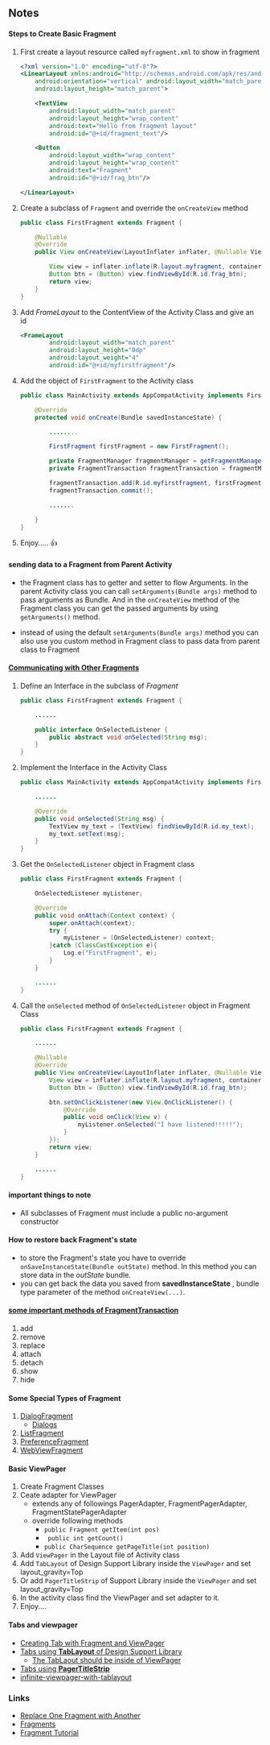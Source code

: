 ## Notes

#### Steps to Create Basic Fragment

1. First create a layout resource called ```myfragment.xml``` to show in fragment
    ```xml
    <?xml version="1.0" encoding="utf-8"?>
    <LinearLayout xmlns:android="http://schemas.android.com/apk/res/android"
        android:orientation="vertical" android:layout_width="match_parent"
        android:layout_height="match_parent">

        <TextView
            android:layout_width="match_parent"
            android:layout_height="wrap_content"
            android:text="Hello from fragment layout"
            android:id="@+id/fragment_text"/>

        <Button
            android:layout_width="wrap_content"
            android:layout_height="wrap_content"
            android:text="Fragment"
            android:id="@+id/frag_btn"/>

    </LinearLayout>
    ```

1. Create a subclass of ```Fragment``` and override the ```onCreateView``` method

    ```java
    public class FirstFragment extends Fragment {

        @Nullable
        @Override
        public View onCreateView(LayoutInflater inflater, @Nullable ViewGroup container, Bundle savedInstanceState) {

            View view = inflater.inflate(R.layout.myfragment, container, false);
            Button btn = (Button) view.findViewById(R.id.frag_btn);
            return view;
        }
    }
    ```

1. Add *FrameLayout* to the ContentView of the Activity Class and give an id
    ```xml
    <FrameLayout
            android:layout_width="match_parent"
            android:layout_height="0dp"
            android:layout_weight="4"
            android:id="@+id/myfirstfragment"/>
    ```

1. Add the object of ```FirstFragment``` to the Activity class

    ```java
    public class MainActivity extends AppCompatActivity implements FirstFragment.OnSelectedListener {

        @Override
        protected void onCreate(Bundle savedInstanceState) {

            ........

            FirstFragment firstFragment = new FirstFragment();

            private FragmentManager fragmentManager = getFragmentManager();
            private FragmentTransaction fragmentTransaction = fragmentManager.beginTransaction();

            fragmentTransaction.add(R.id.myfirstfragment, firstFragment);
            fragmentTransaction.commit();

            .......

        }
    }
    ```

1. Enjoy..... :thumbsup:

#### sending data to a Fragment from Parent Activity
* the Fragment class has to getter and setter to flow Arguments.
In the parent Activity class you can call ```setArguments(Bundle args)``` method to pass arguments as Bundle. And in the ```onCreateView``` method of the Fragment class you can get the passed arguments by using ```getArguments()``` method.

* instead of using the default ```setArguments(Bundle args)``` method you can also use you custom method in Fragment class to pass data from parent class to Fragment


#### [Communicating with Other Fragments](https://developer.android.com/training/basics/fragments/communicating.html)

1. Define an Interface in the subclass of *Fragment*
    ```java
    public class FirstFragment extends Fragment {

        ......

        public interface OnSelectedListener {
            public abstract void onSelected(String msg);
        }
    }
    ```

1. Implement the Interface in the Activity Class
    ```java
    public class MainActivity extends AppCompatActivity implements FirstFragment.OnSelectedListener {

        ......

        @Override
        public void onSelected(String msg) {
            TextView my_text = (TextView) findViewById(R.id.my_text);
            my_text.setText(msg);
        }
    }
    ```

1. Get the ```OnSelectedListener``` object in Fragment class
    ```java
    public class FirstFragment extends Fragment {

        OnSelectedListener myListener;

        @Override
        public void onAttach(Context context) {
            super.onAttach(context);
            try {
                myListener = (OnSelectedListener) context;
            }catch (ClassCastException e){
                Log.e("FirstFragment", e);
            }
        }

        ......
    }
    ```

1. Call the ```onSelected``` method of ```OnSelectedListener``` object in Fragment Class

    ```java
    public class FirstFragment extends Fragment {

        ......

        @Nullable
        @Override
        public View onCreateView(LayoutInflater inflater, @Nullable ViewGroup container, Bundle savedInstanceState) {
            View view = inflater.inflate(R.layout.myfragment, container, false);
            Button btn = (Button) view.findViewById(R.id.frag_btn);

            btn.setOnClickListener(new View.OnClickListener() {
                @Override
                public void onClick(View v) {
                    myListener.onSelected("I have listened!!!!!");
                }
            });
            return view;
        }

        ......
    }
    ```
#### important things to note
* All subclasses of Fragment must include a public no-argument constructor


#### How to restore back Fragment's state
* to store the Fragment's state you have to override ```onSaveInstanceState(Bundle outState)``` method. In this method you can store data in the *outState* bundle.
* you can get back the data you saved from __savedInstanceState__ , bundle type parameter of the method ```onCreateView(...)```.

#### [some important methods of FragmentTransaction](https://developer.android.com/reference/android/app/FragmentTransaction.html)
1. add
1. remove
1. replace
1. attach
1. detach
1. show
1. hide

#### Some Special Types of Fragment
1. [DialogFragment](https://developer.android.com/reference/android/app/DialogFragment.html)
    * [Dialogs](https://developer.android.com/guide/topics/ui/dialogs.html)
1. [ListFragment](https://developer.android.com/reference/android/app/ListFragment.html)
1. [PreferenceFragment](https://developer.android.com/reference/android/preference/PreferenceFragment.html)
1. [WebViewFragment](https://developer.android.com/reference/android/webkit/WebViewFragment.html)


#### Basic ViewPager
1. Create Fragment Classes
1. Ceate adapter for ViewPager
    * extends any of followings PagerAdapter, FragmentPagerAdapter, FragmentStatePagerAdapter
    * override following methods
        * ```public Fragment getItem(int pos)```
        * ``` public int getCount()```
        * ```public CharSequence getPageTitle(int position)```
1. Add ```ViewPager``` in the Layout file of Activity class
1. Add ```TabLayout``` of Design Support Library inside the ```ViewPager``` and set layout_gravity=Top
1. Or add ```PagerTitleStrip``` of Support Library inside the ```ViewPager``` and set layout_gravity=Top
1. In the activity class find the ViewPager and set adapter to it.
1. Enjoy....


#### Tabs and viewpager
* [Creating Tab with Fragment and ViewPager](https://stackoverflow.com/questions/18413309/how-to-implement-a-viewpager-with-different-fragments-layouts/18413437#18413437)
* [Tabs using __TabLayout__ of Design Support Library](https://github.com/codepath/android_guides/wiki/Google-Play-Style-Tabs-using-TabLayout)
    * [The TabLaout should be inside of ViewPager](https://developer.android.com/reference/android/support/design/widget/TabLayout.html)
* [Tabs using __PagerTitleStrip__](https://developer.android.com/training/implementing-navigation/lateral.html)
* [infinite-viewpager-with-tablayout](https://stackoverflow.com/questions/40292553/infinite-viewpager-with-tablayout)

### Links
* [Replace One Fragment with Another](https://developer.android.com/training/basics/fragments/fragment-ui.html#Replace)
* [Fragments](https://developer.android.com/guide/components/fragments.html)
* [Fragment Tutorial](https://github.com/codepath/android_guides/wiki#fragments)
